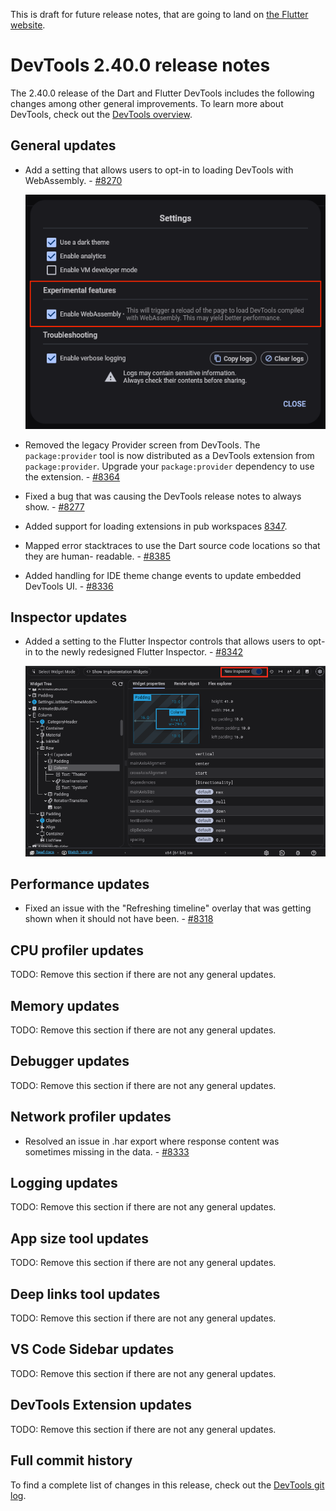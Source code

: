 This is draft for future release notes, that are going to land on
[the Flutter website](https://docs.flutter.dev/tools/devtools/release-notes).

# DevTools 2.40.0 release notes

The 2.40.0 release of the Dart and Flutter DevTools
includes the following changes among other general improvements.
To learn more about DevTools, check out the
[DevTools overview](/tools/devtools/overview).

## General updates

* Add a setting that allows users to opt-in to loading DevTools
with WebAssembly. - [#8270](https://github.com/flutter/devtools/pull/8270)

    ![Wasm opt-in setting](images/wasm_setting.png "DevTools setting to opt into wasm.")

* Removed the legacy Provider screen from DevTools. The `package:provider` tool is now
distributed as a DevTools extension from `package:provider`. Upgrade your `package:provider`
dependency to use the extension. - [#8364](https://github.com/flutter/devtools/pull/8364)

* Fixed a bug that was causing the DevTools release notes to always
show. - [#8277](https://github.com/flutter/devtools/pull/8277)

* Added support for loading extensions in pub workspaces
  [8347](https://github.com/flutter/devtools/pull/8347).

* Mapped error stacktraces to use the Dart source code locations so that they are human-
  readable. - [#8385](https://github.com/flutter/devtools/pull/8385)

* Added handling for IDE theme change events to update embedded DevTools UI. -
[#8336](https://github.com/flutter/devtools/pull/8336)

## Inspector updates

- Added a setting to the Flutter Inspector controls that allows users to opt-in to the newly redesigned Flutter Inspector. - [#8342](https://github.com/flutter/devtools/pull/8342)

  ![New inspector opt-in setting](images/new_inspector.png "DevTools setting to opt into the new Flutter Inspector.")

## Performance updates

* Fixed an issue with the "Refreshing timeline" overlay that was getting shown
when it should not have been. - [#8318](https://github.com/flutter/devtools/pull/8318)

## CPU profiler updates

TODO: Remove this section if there are not any general updates.

## Memory updates

TODO: Remove this section if there are not any general updates.

## Debugger updates

TODO: Remove this section if there are not any general updates.

## Network profiler updates

* Resolved an issue in .har export where response content was sometimes missing in the data. - [#8333](https://github.com/flutter/devtools/pull/8333)

## Logging updates

TODO: Remove this section if there are not any general updates.

## App size tool updates

TODO: Remove this section if there are not any general updates.

## Deep links tool updates

TODO: Remove this section if there are not any general updates.

## VS Code Sidebar updates

TODO: Remove this section if there are not any general updates.

## DevTools Extension updates

TODO: Remove this section if there are not any general updates.

## Full commit history

To find a complete list of changes in this release, check out the
[DevTools git log](https://github.com/flutter/devtools/tree/v2.40.0).
